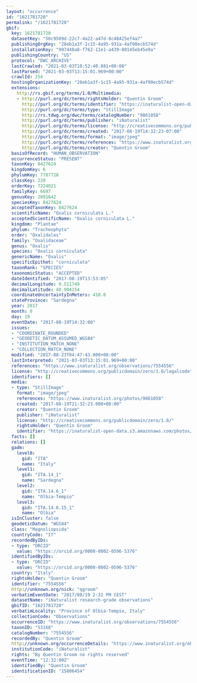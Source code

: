 ```yaml
---
layout: "occurrence"
id: "1621781720"
permalink: "/1621781720"
gbif:
  key: 1621781720
  datasetKey: "50c9509d-22c7-4a22-a47d-8c48425ef4a7"
  publishingOrgKey: "28eb1a3f-1c15-4a95-931a-4af90ecb574d"
  installationKey: "997448a8-f762-11e1-a439-00145eb45e9a"
  publishingCountry: "US"
  protocol: "DWC_ARCHIVE"
  lastCrawled: "2021-03-03T10:52:40.881+00:00"
  lastParsed: "2021-03-03T13:15:01.969+00:00"
  crawlId: 254
  hostingOrganizationKey: "28eb1a3f-1c15-4a95-931a-4af90ecb574d"
  extensions:
    http://rs.gbif.org/terms/1.0/Multimedia:
    - http://purl.org/dc/terms/rightsHolder: "Quentin Groom"
      http://purl.org/dc/terms/identifier: "https://inaturalist-open-data.s3.amazonaws.com/photos/9861058/original.jpeg?1503150722"
      http://purl.org/dc/terms/type: "StillImage"
      http://rs.tdwg.org/dwc/terms/catalogNumber: "9861058"
      http://purl.org/dc/terms/publisher: "iNaturalist"
      http://purl.org/dc/terms/license: "http://creativecommons.org/publicdomain/zero/1.0/"
      http://purl.org/dc/terms/created: "2017-08-19T14:32:23-07:00"
      http://purl.org/dc/terms/format: "image/jpeg"
      http://purl.org/dc/terms/references: "https://www.inaturalist.org/photos/9861058"
      http://purl.org/dc/terms/creator: "Quentin Groom"
  basisOfRecord: "HUMAN_OBSERVATION"
  occurrenceStatus: "PRESENT"
  taxonKey: 8427624
  kingdomKey: 6
  phylumKey: 7707728
  classKey: 220
  orderKey: 7224021
  familyKey: 6697
  genusKey: 2891642
  speciesKey: 8427624
  acceptedTaxonKey: 8427624
  scientificName: "Oxalis corniculata L."
  acceptedScientificName: "Oxalis corniculata L."
  kingdom: "Plantae"
  phylum: "Tracheophyta"
  order: "Oxalidales"
  family: "Oxalidaceae"
  genus: "Oxalis"
  species: "Oxalis corniculata"
  genericName: "Oxalis"
  specificEpithet: "corniculata"
  taxonRank: "SPECIES"
  taxonomicStatus: "ACCEPTED"
  dateIdentified: "2017-08-19T13:53:05"
  decimalLongitude: 9.511749
  decimalLatitude: 40.904154
  coordinateUncertaintyInMeters: 418.0
  stateProvince: "Sardegna"
  year: 2017
  month: 8
  day: 19
  eventDate: "2017-08-19T14:32:00"
  issues:
  - "COORDINATE_ROUNDED"
  - "GEODETIC_DATUM_ASSUMED_WGS84"
  - "INSTITUTION_MATCH_NONE"
  - "COLLECTION_MATCH_NONE"
  modified: "2017-08-23T04:47:43.000+00:00"
  lastInterpreted: "2021-03-03T13:15:01.969+00:00"
  references: "https://www.inaturalist.org/observations/7554556"
  license: "http://creativecommons.org/publicdomain/zero/1.0/legalcode"
  identifiers: []
  media:
  - type: "StillImage"
    format: "image/jpeg"
    references: "https://www.inaturalist.org/photos/9861058"
    created: "2017-08-19T21:32:23.000+00:00"
    creator: "Quentin Groom"
    publisher: "iNaturalist"
    license: "http://creativecommons.org/publicdomain/zero/1.0/"
    rightsHolder: "Quentin Groom"
    identifier: "https://inaturalist-open-data.s3.amazonaws.com/photos/9861058/original.jpeg?1503150722"
  facts: []
  relations: []
  gadm:
    level0:
      gid: "ITA"
      name: "Italy"
    level1:
      gid: "ITA.14_1"
      name: "Sardegna"
    level2:
      gid: "ITA.14.6_1"
      name: "Olbia-Tempio"
    level3:
      gid: "ITA.14.6.15_1"
      name: "Olbia"
  isInCluster: false
  geodeticDatum: "WGS84"
  class: "Magnoliopsida"
  countryCode: "IT"
  recordedByIDs:
  - type: "ORCID"
    value: "https://orcid.org/0000-0002-0596-5376"
  identifiedByIDs:
  - type: "ORCID"
    value: "https://orcid.org/0000-0002-0596-5376"
  country: "Italy"
  rightsHolder: "Quentin Groom"
  identifier: "7554556"
  http://unknown.org/nick: "qgroom"
  verbatimEventDate: "2017/08/19 2:32 PM CEST"
  datasetName: "iNaturalist research-grade observations"
  gbifID: "1621781720"
  verbatimLocality: "Province of Olbia-Tempio, Italy"
  collectionCode: "Observations"
  occurrenceID: "https://www.inaturalist.org/observations/7554556"
  taxonID: "53168"
  catalogNumber: "7554556"
  recordedBy: "Quentin Groom"
  http://unknown.org/occurrenceDetails: "https://www.inaturalist.org/observations/7554556"
  institutionCode: "iNaturalist"
  rights: "By Quentin Groom no rights reserved"
  eventTime: "12:32:00Z"
  identifiedBy: "Quentin Groom"
  identificationID: "15806454"
---
```

